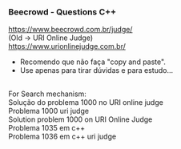 ### Beecrowd - Questions C++ </br>
https://www.beecrowd.com.br/judge/ </br>
(Old -> URI Online Judge) </br>
https://www.urionlinejudge.com.br/
* Recomendo que não faça "copy and paste".
* Use apenas para tirar dúvidas e para estudo...


##

<div>
For Search mechanism: </br>
  Solução do problema 1000 no URI online judge </br>
  Problema 1000 uri judge </br>
  Solution problem 1000 on URI Online Judge </br>
  Problema 1035 em c++ </br>
  Problema 1036 em c++ uri judge </br>
</div>
